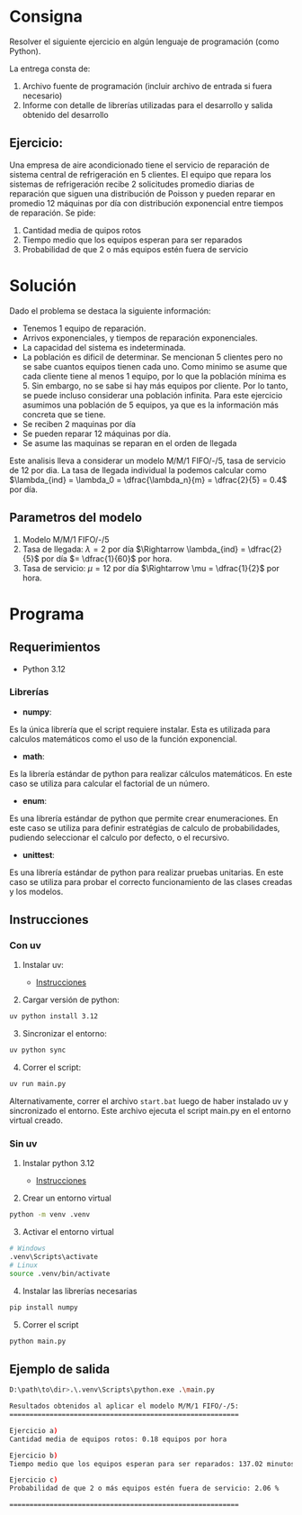 # Consigna

Resolver el siguiente ejercicio en algún lenguaje de programación (como Python).

La entrega consta de:

1. Archivo fuente de programación (incluir archivo de entrada si fuera necesario)
2. Informe con detalle de librerías utilizadas para el desarrollo y salida obtenido del desarrollo

## Ejercicio:

Una empresa de aire acondicionado tiene el servicio de reparación de sistema central de refrigeración en 5 clientes. El equipo que repara los sistemas de refrigeración recibe 2 solicitudes promedio diarias de reparación que siguen una distribución de Poisson y pueden reparar en promedio 12 máquinas por día con distribución exponencial entre tiempos de reparación. Se pide:

1. Cantidad media de quipos rotos
2. Tiempo medio que los equipos esperan para ser reparados
3. Probabilidad de que 2 o más equipos estén fuera de servicio

# Solución

Dado el problema se destaca la siguiente información:

- Tenemos 1 equipo de reparación.
- Arrivos exponenciales, y tiempos de reparación exponenciales.
- La capacidad del sistema es indeterminada.
- La población es dificil de determinar. Se mencionan 5 clientes pero no se sabe cuantos equipos tienen cada uno. Como minimo se asume que cada cliente tiene al menos 1 equipo, por lo que la población mínima es 5. Sin embargo, no se sabe si hay más equipos por cliente. Por lo tanto, se puede incluso considerar una población infinita. Para este ejercicio asumimos una población de 5 equipos, ya que es la información más concreta que se tiene.
- Se reciben 2 maquinas por día
- Se pueden reparar 12 máquinas por día.
- Se asume las maquinas se reparan en el orden de llegada

Este analisis lleva a considerar un modelo M/M/1 FIFO/-/5, tasa de servicio de 12 por dia. La tasa de llegada individual la podemos calcular como $\lambda_{ind} = \lambda_0 = \dfrac{\lambda_n}{m} = \dfrac{2}{5} = 0.4$ por día.

## Parametros del modelo

1. Modelo M/M/1 FIFO/-/5
2. Tasa de llegada: $\lambda = 2$ por día $\Rightarrow \lambda_{ind} = \dfrac{2}{5}$ por día $= \dfrac{1}{60}$ por hora.
3. Tasa de servicio: $\mu = 12$ por día $\Rightarrow \mu = \dfrac{1}{2}$ por hora.

# Programa

## Requerimientos

- Python 3.12

### Librerías

- **numpy**:

Es la única librería que el script requiere instalar. Esta es utilizada para calculos matemáticos como el uso de la función exponencial.

- **math**:

Es la librería estándar de python para realizar cálculos matemáticos. En este caso se utiliza para calcular el factorial de un número.

- **enum**:

Es una librería estándar de python que permite crear enumeraciones. En este caso se utiliza para definir estratégias de calculo de probabilidades, pudiendo seleccionar el calculo por defecto, o el recursivo.

- **unittest**:

Es una librería estándar de python para realizar pruebas unitarias. En este caso se utiliza para probar el correcto funcionamiento de las clases creadas y los modelos.

## Instrucciones

### Con uv

1. Instalar uv: 

    - [Instrucciones](https://docs.astral.sh/uv/getting-started/installation/#__tabbed_1_2)

2. Cargar versión de python:

```bash
uv python install 3.12
```

3. Sincronizar el entorno:

```bash
uv python sync
```

4. Correr el script:

```bash
uv run main.py
```

Alternativamente, correr el archivo `start.bat` luego de haber instalado uv y sincronizado el entorno. Este archivo ejecuta el script main.py en el entorno virtual creado.

### Sin uv

1. Instalar python 3.12

    - [Instrucciones](https://www.python.org/downloads/)

2. Crear un entorno virtual

```bash
python -m venv .venv
```

3. Activar el entorno virtual

```bash
# Windows
.venv\Scripts\activate
# Linux
source .venv/bin/activate
```

4. Instalar las librerías necesarias

```bash
pip install numpy
```

5. Correr el script

```bash
python main.py
```

## Ejemplo de salida

```bash
D:\path\to\dir>.\.venv\Scripts\python.exe .\main.py

Resultados obtenidos al aplicar el modelo M/M/1 FIFO/-/5:
=========================================================

Ejercicio a)
Cantidad media de equipos rotos: 0.18 equipos por hora

Ejercicio b)
Tiempo medio que los equipos esperan para ser reparados: 137.02 minutos

Ejercicio c)
Probabilidad de que 2 o más equipos estén fuera de servicio: 2.06 %

=========================================================
```
